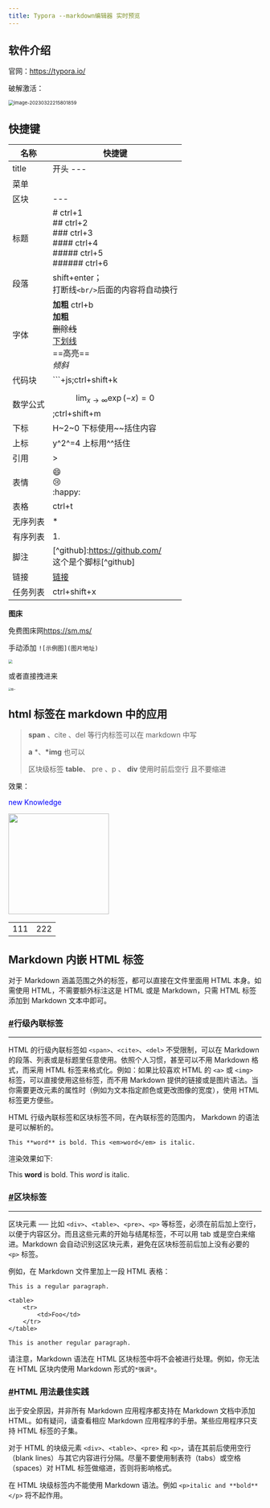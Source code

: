 ```yaml
---
title: Typora --markdown编辑器 实时预览
---
```


## 软件介绍

官网：https://typora.io/

破解激活：

<img src=" D:/html5_folder/my-webdoc/图床/image-20230322215801859.png" alt="image-20230322215801859" style="zoom:67%;" />

## 快捷键

| 名称     | 快捷键                                                                                   |
| -------- | ---------------------------------------------------------------------------------------- |
| title    | 开头 ---                                                                                 |
| 菜单     |                                                                                          |
| 区块     | ---                                                                                      |
| 标题     | # ctrl+1<br/>## ctrl+2<br/>### ctrl+3<br/>#### ctrl+4<br/>##### ctrl+5<br/>###### ctrl+6 |
| 段落     | shift+enter；<br/>打断线`<br/>`后面的内容将自动换行                                      |
| 字体     | **加粗** ctrl+b<br/>**加粗**<br/>~~删除线~~<br/><u>下划线</u><br/>==高亮==<br/>_倾斜_    |
| 代码块   | ```+js;ctrl+shift+k                                                                      |
| 数学公式 | $$\lim_{x\to\infty}\exp(-x)=0$$ ;ctrl+shift+m                                            |
| 下标     | H~2~0 下标使用~~括住内容                                                                 |
| 上标     | y^2^=4 上标用^^括住                                                                      |
| 引用     | >                                                                                        |
| 表情     | :smile: <br/>:cry:<br/>:happy:                                                           |
| 表格     | ctrl+t                                                                                   |
| 无序列表 | \*                                                                                       |
| 有序列表 | 1.                                                                                       |
| 脚注     | [^github]:https://github.com/ <br/>这个是个脚标[^github]                                 |
| 链接     | [链接](www.xxx.com)                                                                      |
| 任务列表 | ctrl+shift+x                                                                             |

**图床**

免费图床网<https://sm.ms/>

手动添加 `![示例图](图片地址)`

<img src="https://s2.loli.net/2022/12/05/9CzIfURb1Dteupq.jpg" style="zoom: 50%;" />

或者直接拽进来

<img src="C:\Users\29439\Pictures\cf4f2844fdbdf40cf38557ea0b9d7f01.jpg" alt="图一" style="zoom:33%;" />

## html 标签在 markdown 中的应用

> **span** 、cite 、del 等行内标签可以在 markdown 中写
>
> **a** \*、**\*img** 也可以
>
> 区块级标签 **table**、 pre 、p 、 **div** 使用时前后空行 且不要缩进

效果：

<font color="blue">new Knowledge</font>

<div>
    <img src="C:\Users\29439\Pictures\cf4f2844fdbdf40cf38557ea0b9d7f01.jpg" width="200px"/>
</div>

<table>
    <tr>
    <td>111</td>
    <td>222</td>
    </tr>
</table>

## Markdown 内嵌 HTML 标签

对于 Markdown 涵盖范围之外的标签，都可以直接在文件里面用 HTML 本身。如需使用 HTML，不需要额外标注这是 HTML 或是 Markdown，只需 HTML 标签添加到 Markdown 文本中即可。

### [#](https://markdown.com.cn/basic-syntax/htmls.html#行级內联标签)行级內联标签

---

HTML 的行级內联标签如 `<span>`、`<cite>`、`<del>` 不受限制，可以在 Markdown 的段落、列表或是标题里任意使用。依照个人习惯，甚至可以不用 Markdown 格式，而采用 HTML 标签来格式化。例如：如果比较喜欢 HTML 的 `<a>` 或 `<img>` 标签，可以直接使用这些标签，而不用 Markdown 提供的链接或是图片语法。当你需要更改元素的属性时（例如为文本指定颜色或更改图像的宽度），使用 HTML 标签更方便些。

HTML 行级內联标签和区块标签不同，在內联标签的范围内， Markdown 的语法是可以解析的。

```text
This **word** is bold. This <em>word</em> is italic.
```

渲染效果如下:

This **word** is bold. This _word_ is italic.

### [#](https://markdown.com.cn/basic-syntax/htmls.html#区块标签)区块标签

---

区块元素 ── 比如 `<div>`、`<table>`、`<pre>`、`<p>` 等标签，必须在前后加上空行，以便于内容区分。而且这些元素的开始与结尾标签，不可以用 tab 或是空白来缩进。Markdown 会自动识别这区块元素，避免在区块标签前后加上没有必要的 `<p>` 标签。

例如，在 Markdown 文件里加上一段 HTML 表格：

```
This is a regular paragraph.

<table>
    <tr>
        <td>Foo</td>
    </tr>
</table>

This is another regular paragraph.
```

请注意，Markdown 语法在 HTML 区块标签中将不会被进行处理。例如，你无法在 HTML 区块内使用 Markdown 形式的`*强调*`。

### [#](https://markdown.com.cn/basic-syntax/htmls.html#html-用法最佳实践)HTML 用法最佳实践

出于安全原因，并非所有 Markdown 应用程序都支持在 Markdown 文档中添加 HTML。如有疑问，请查看相应 Markdown 应用程序的手册。某些应用程序只支持 HTML 标签的子集。

对于 HTML 的块级元素 `<div>`、`<table>`、`<pre>` 和 `<p>`，请在其前后使用空行（blank lines）与其它内容进行分隔。尽量不要使用制表符（tabs）或空格（spaces）对 HTML 标签做缩进，否则将影响格式。

在 HTML 块级标签内不能使用 Markdown 语法。例如 `<p>italic and **bold**</p>` 将不起作用。
